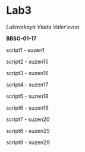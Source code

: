 # Lab3
*Lukovskaya Vlada Valer'evna*

**BBSO-01-17**

  script1 - suzen1
  
  script2 - suzen15
  
  script3 - suzen16
  
  script4 - suzen17
  
  script5 - suzen18
  
  script6 - suzen19
  
  script7 - suzen20
  
  script8 - suzen25
  
  script9 - suzen29
  
